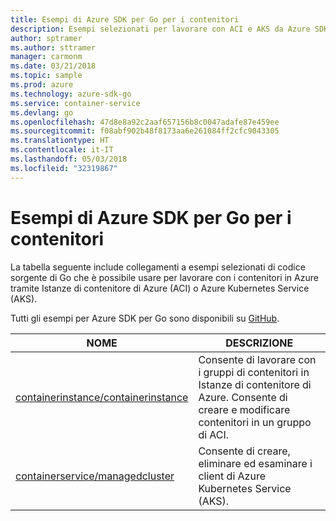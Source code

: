 ```yaml
---
title: Esempi di Azure SDK per Go per i contenitori
description: Esempi selezionati per lavorare con ACI e AKS da Azure SDK per Go.
author: sptramer
ms.author: sttramer
manager: carmonm
ms.date: 03/21/2018
ms.topic: sample
ms.prod: azure
ms.technology: azure-sdk-go
ms.service: container-service
ms.devlang: go
ms.openlocfilehash: 47d8e8a92c2aaf657156b8c0047adafe87e459ee
ms.sourcegitcommit: f08abf902b48f8173aa6e261084ff2cfc9043305
ms.translationtype: HT
ms.contentlocale: it-IT
ms.lasthandoff: 05/03/2018
ms.locfileid: "32319867"
---
```

# <a name="azure-sdk-for-go-samples-for-containers"></a>Esempi di Azure SDK per Go per i contenitori

La tabella seguente include collegamenti a esempi selezionati di codice sorgente di Go che è possibile usare per lavorare con i contenitori in Azure tramite Istanze di contenitore di Azure (ACI) o Azure Kubernetes Service (AKS). 

Tutti gli esempi per Azure SDK per Go sono disponibili su [GitHub](https://github.com/Azure-Samples/azure-sdk-for-go-samples).

| NOME | DESCRIZIONE |
|------|-------------|
| [containerinstance/containerinstance](https://github.com/Azure-Samples/azure-sdk-for-go-samples/blob/master/containerinstance/containerinstance.go) | Consente di lavorare con i gruppi di contenitori in Istanze di contenitore di Azure. Consente di creare e modificare contenitori in un gruppo di ACI. |
| [containerservice/managedcluster](https://github.com/Azure-Samples/azure-sdk-for-go-samples/blob/master/containerservice/managedcluster.go) | Consente di creare, eliminare ed esaminare i client di Azure Kubernetes Service (AKS). |

